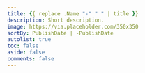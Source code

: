 ```yaml
---
title: {{ replace .Name "-" " " | title }}
description: Short description.
image: https://via.placeholder.com/350x350
sortBy: PublishDate | -PublishDate
autolist: true
toc: false
aside: false
comments: false
---
```


